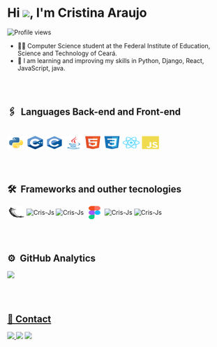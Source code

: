 <h1 align="left">Hi <img src="https://raw.githubusercontent.com/kaueMarques/kaueMarques/master/hi.gif" height="30px">, I'm Cristina Araujo</h1>
<p align="left"> <img src="https://komarev.com/ghpvc/?username=CristinaAraujo&color=yellow" alt="Profile views" /> </p>


- 👨‍💻 Computer Science student at the Federal Institute of Education, Science and Technology of Ceará.
- 🌱 I am learning and improving my skills in Python, Django, React, JavaScript, java.

<br><br>

## 🖇 &nbsp;Languages Back-end and Front-end

<div style="display: inline_block"><br>
  <img align = "center" alt = "Cris-Python" height = " 30 " width = " 40 " src="https://raw.githubusercontent.com/devicons/devicon/master/icons/python/python-original.svg ">
  <img align = "center" alt = "Cris-cplusplus" height = "30" width = "40" src="https://raw.githubusercontent.com/devicons/devicon/master/icons/cplusplus/cplusplus-original.svg">
  <img align = "center" alt = "Cris-c" height = "30" width = "40" src="https://raw.githubusercontent.com/devicons/devicon/master/icons/c/c-original.svg ">
  <img align = "center" alt = "Cris-java" height = "30" width = "40" src="https://raw.githubusercontent.com/devicons/devicon/master/icons/java/java-original.svg">
  <img align = "center" alt = "Cris-HTML" height = "30" width = "40" src="https://raw.githubusercontent.com/devicons/devicon/master/icons/html5/html5-original.svg ">
  <img align = "center" alt = "Cris-CSS" height = "30" width = "40" src="https://raw.githubusercontent.com/devicons/devicon/master/icons/css3/css3-original.svg ">
  <img align = "center" alt = "Cris-Js" height = "30" width = "40" src="https://raw.githubusercontent.com/devicons/devicon/master/icons/react/react-original.svg">  
  <img align = "center" alt = "Cris-Js" height = "30" width = "40" src="https://raw.githubusercontent.com/devicons/devicon/master/icons/javascript/javascript-plain.svg">
</div>

<br><br>

## 🛠 &nbsp;Frameworks and outher tecnologies

<div style="display: inline_block">
  <img align = "center" alt = "Cris-Js" height = "30" width = "40" src="https://raw.githubusercontent.com/devicons/devicon/master/icons/flask/flask-original.svg">
  <img align = "center" alt = "Cris-Js" height = "30" width = "40" src="https://img.icons8.com/ios-filled/50/000000/django.png">
  <img align = "center" alt = "Cris-Js" height = "30" width = "40" src="https://cdn.jsdelivr.net/gh/devicons/devicon/icons/bootstrap/bootstrap-plain-wordmark.svg">
  <img align = "center" alt = "Cris-Js" height = "30" width = "40" src="https://raw.githubusercontent.com/devicons/devicon/master/icons/figma/figma-original.svg">
  <img align = "center" alt = "Cris-Js" height = "30" width = "40" src="https://cdn.jsdelivr.net/gh/devicons/devicon/icons/trello/trello-plain-wordmark.svg">
  <img align = "center" alt = "Cris-Js" height = "30" width = "40" src="https://github.com/CristinaAraujo/CristinaAraujo/assets/88676848/948212ee-451a-4020-8789-1914f716ebd1">
</div>

<br><br>

## ⚙️ &nbsp;GitHub Analytics

<div aling="left">
  <a href="https://github.com/CristinaAraujo">
  <img width = " 530em " src = "https://github-readme-stats.vercel.app/api?username=CristinaAraujo&show_icons=true&theme=dracula&include_all_commits=true&count_private=true" />
  <!--<img height = " 180em " src = "https://github-readme-stats.vercel.app/api/top-langs/?username=CristinaAraujo&layout=compact&langs_count=7&theme=dracula" />-->
</div>
  
<br><br>  

## 👤 Contact
  
<div>
   <a href="https://discord.gg/5nQVXmXW" target="_blank"><img src="https://img.shields.io/badge/Discord-7289DA?style=for-the-badge&logo=discord&logoColor=white" target="_blank">
   <a href="https://instagram.com/cristina_arauj_" target="_blank"><img src="https://img.shields.io/badge/-Instagram-%23E4405F?style=for-the-badge&logo=instagram&logoColor=white" target="_blank"></a>
   <a href="mailto:cristinaaraujo3388@gmail.com"><img src="https://img.shields.io/badge/-Gmail-%23333?style=for-the-badge&logo=gmail&logoColor=white" target="_blank"></a>
</div>
